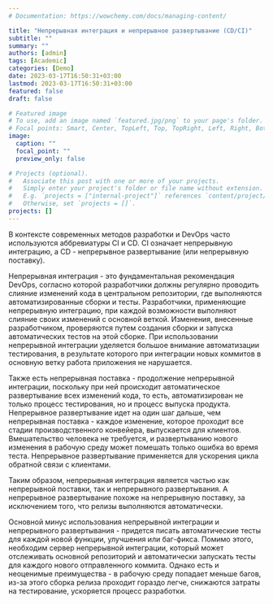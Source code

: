 ```yaml
---
# Documentation: https://wowchemy.com/docs/managing-content/

title: "Непрерывная интеграция и непрерывное развертывание (СD/CI)"
subtitle: ""
summary: ""
authors: [admin]
tags: [Academic]
categories: [Demo]
date: 2023-03-17T16:50:31+03:00
lastmod: 2023-03-17T16:50:31+03:00
featured: false
draft: false

# Featured image
# To use, add an image named `featured.jpg/png` to your page's folder.
# Focal points: Smart, Center, TopLeft, Top, TopRight, Left, Right, BottomLeft, Bottom, BottomRight.
image:
  caption: ""
  focal_point: ""
  preview_only: false

# Projects (optional).
#   Associate this post with one or more of your projects.
#   Simply enter your project's folder or file name without extension.
#   E.g. `projects = ["internal-project"]` references `content/project/deep-learning/index.md`.
#   Otherwise, set `projects = []`.
projects: []
---
```


В контексте современных методов разработки и DevOps часто используются аббревиатуры CI и CD. CI означает непрерывную интеграцию, а CD - непрерывное развертывание (или непрерывную поставку). 

Непрерывная интеграция - это фундаментальная рекомендация DevOps, согласно которой разработчики должны регулярно проводить слияние изменений кода в центральном репозитории, где выполняются автоматизированные сборки и тесты. Разработчики, применяющие непрерывную интеграцию, при каждой возможности выполняют слияние своих изменений с основной веткой. Изменения, внесенные разработчиком, проверяются путем создания сборки и запуска автоматических тестов на этой сборке. При использовании непрерывной интеграции уделяется большое внимание автоматизации тестирования, в результате которого при интеграции новых коммитов в основную ветку работа приложения не нарушается.

Также есть непрерывная поставка - продолжение непрерывной интеграции, поскольку при ней происходит автоматическое развертывание всех изменений кода, то есть, автоматизирован не только процесс тестирования, но и процесс выпуска продукта. Непрерывное развертывание идет на один шаг дальше, чем непрерывная поставка - каждое изменение, которое проходит все стадии производственного конвейера, выпускается для клиентов. Вмешательство человека не требуется, и развертыванию нового изменения в рабочую среду может помешать только ошибка во время теста. Непрерывное развертывание применяется для ускорения цикла обратной связи с клиентами. 

Таким образом, непрерывная интеграция является частью как непрерывной поставки, так и непрерывного развертывания. А непрерывное развертывание похоже на непрерывную поставку, за исключением того, что релизы выполняются автоматически.

Основной минус использования непрерывной интеграции и непрерывного развертывания - придется писать автоматические тесты для каждой новой функции, улучшения или баг-фикса. Помимо этого, необходим сервер непрерывной интеграции, который может отслеживать основной репозиторий и автоматически запускать тесты для каждого нового отправленного коммита. Однако есть и неоценимые преимущества - в рабочую среду попадает меньше багов, из-за этого сборка релиза проходит гораздо легче, снижаются затраты на тестирование, ускоряется процесс разработки.
